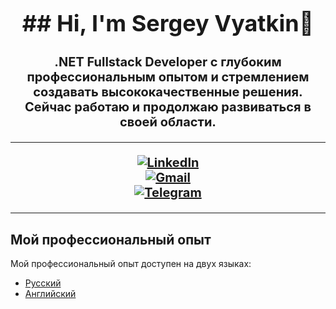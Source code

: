 <h1 align="center" style="font-size: 36px;">## Hi, I'm Sergey Vyatkin👋

<h1 align="center" style="font-size: 20px;">.NET Fullstack Developer с глубоким профессиональным опытом и стремлением создавать высококачественные решения. Сейчас работаю и продолжаю развиваться в своей области.

---

<div align="center">

[![LinkedIn](https://img.shields.io/badge/LinkedIn-Connect-blue?style=for-the-badge)](https://www.linkedin.com/in/your-profile-link)  
[![Gmail](https://img.shields.io/badge/Gmail-Email-orange?style=for-the-badge)](mailto:your-email@gmail.com)  
[![Telegram](https://img.shields.io/badge/Telegram-Message-green?style=for-the-badge)](https://t.me/your-telegram-link)

</div>

---

## Мой профессиональный опыт

Мой профессиональный опыт доступен на двух языках:

- [Русский](experience_ru.md)
- [Английский](experience_en.md)
